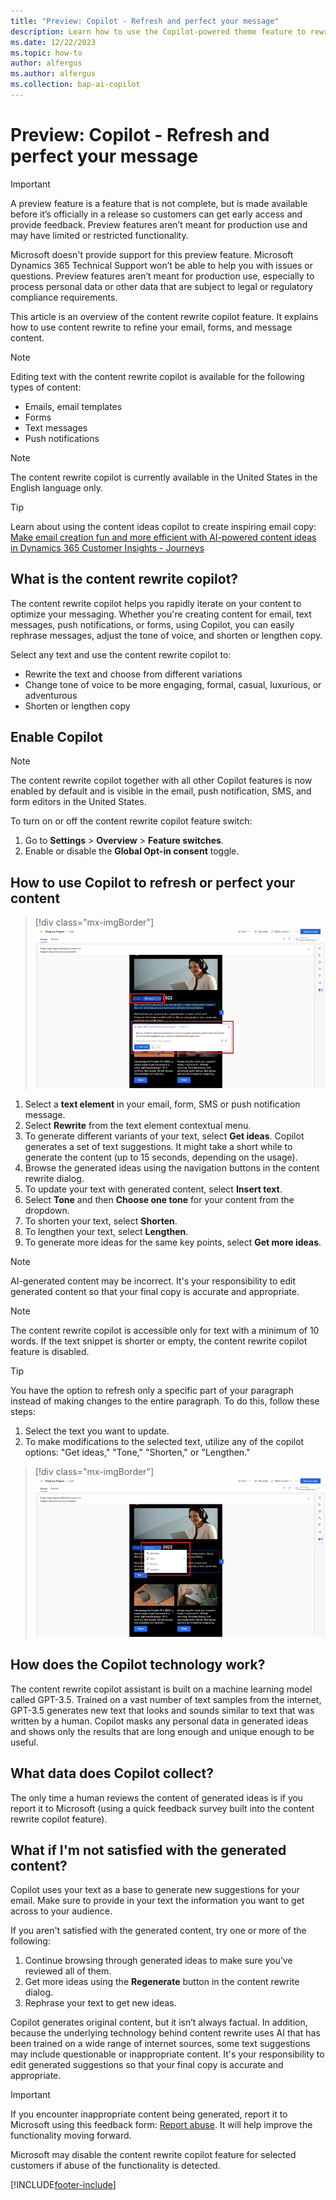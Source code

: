 ```yaml
---
title: "Preview: Copilot - Refresh and perfect your message"
description: Learn how to use the Copilot-powered theme feature to rewrite your messages in Dynamics 365 Customer Insights - Journeys.
ms.date: 12/22/2023
ms.topic: how-to
author: alfergus
ms.author: alfergus
ms.collection: bap-ai-copilot
---
```


# Preview: Copilot - Refresh and perfect your message

> [!IMPORTANT]
> A preview feature is a feature that is not complete, but is made available before it’s officially in a release so customers can get early access and provide feedback. Preview features aren’t meant for production use and may have limited or restricted functionality.
> 
> Microsoft doesn't provide support for this preview feature. Microsoft Dynamics 365 Technical Support won’t be able to help you with issues or questions. Preview features aren’t meant for production use, especially to process personal data or other data that are subject to legal or regulatory compliance requirements.

This article is an overview of the content rewrite copilot feature. It explains how to use content rewrite to refine your email, forms, and message content.

> [!NOTE]
> Editing text with the content rewrite copilot is available for the following types of content:
> - Emails, email templates
> - Forms
> - Text messages
> - Push notifications

> [!NOTE]
> The content rewrite copilot is currently available in the United States in the English language only.

> [!Tip]
> Learn about using the content ideas copilot to create inspiring email copy: [Make email creation fun and more efficient with AI-powered content ideas in Dynamics 365 Customer Insights - Journeys](https://cloudblogs.microsoft.com/dynamics365/it/2022/11/30/engage-your-customers-faster-with-ai-powered-marketing-email-content/)

## What is the content rewrite copilot?

The content rewrite copilot helps you rapidly iterate on your content to optimize your messaging. Whether you're creating content for email, text messages, push notifications, or forms, using Copilot, you can easily rephrase messages, adjust the tone of voice, and shorten or lengthen copy.

Select any text and use the content rewrite copilot to:
- Rewrite the text and choose from different variations
- Change tone of voice to be more engaging, formal, casual, luxurious, or adventurous  
- Shorten or lengthen copy

## Enable Copilot

> [!NOTE]
> The content rewrite copilot together with all other Copilot features is now enabled by default and is visible in the email, push notification, SMS, and form editors in the United States.

To turn on or off the content rewrite copilot feature switch:
1. Go to **Settings** > **Overview** > **Feature switches**.
1. Enable or disable the **Global Opt-in consent** toggle.

## How to use Copilot to refresh or perfect your content

> [!div class="mx-imgBorder"]
> ![Copilot screenshot with tone selection](media/tone-selection-for-copilot.png "Copilot screenshot with tone selection")

1. Select a **text element** in your email, form, SMS or push notification message.
1. Select **Rewrite** from the text element contextual menu.
1. To generate different variants of your text, select **Get ideas**. Copilot generates a set of text suggestions. It might take a short while to generate the content (up to 15 seconds, depending on the usage).
1. Browse the generated ideas using the navigation buttons in the content rewrite dialog.
1. To update your text with generated content, select **Insert text**.
1. Select **Tone** and then **Choose one tone** for your content from the dropdown.
1. To shorten your text, select **Shorten**.
1. To lengthen your text, select **Lengthen**.
1. To generate more ideas for the same key points, select **Get more ideas**.

> [!NOTE]
> AI-generated content may be incorrect. It's your responsibility to edit generated content so that your final copy is accurate and appropriate.

> [!NOTE]
> The content rewrite copilot is accessible only for text with a minimum of 10 words. If the text snippet is shorter or empty, the content rewrite copilot feature is disabled.

> [!Tip]
> You have the option to refresh only a specific part of your paragraph instead of making changes to the entire paragraph. To do this, follow these steps:
> 1. Select the text you want to update.
> 1. To make modifications to the selected text, utilize any of the copilot options: "Get ideas," "Tone," "Shorten," or "Lengthen."

> [!div class="mx-imgBorder"]
> ![Copilot screenshot with selected editable text facility](media/selected-editable-text-facility.png "Copilot screenshot with selected editable text facility")

## How does the Copilot technology work?

The content rewrite copilot assistant is built on a machine learning model called GPT-3.5. Trained on a vast number of text samples from the internet, GPT-3.5 generates new text that looks and sounds similar to text that was written by a human. Copilot masks any personal data in generated ideas and shows only the results that are long enough and unique enough to be useful.

## What data does Copilot collect?

The only time a human reviews the content of generated ideas is if you report it to Microsoft (using a quick feedback survey built into the content rewrite copilot feature).

## What if I'm not satisfied with the generated content?

Copilot uses your text as a base to generate new suggestions for your email. Make sure to provide in your text the information you want to get across to your audience.
 
If you aren't satisfied with the generated content, try one or more of the following:
1. Continue browsing through generated ideas to make sure you’ve reviewed all of them.
1. Get more ideas using the **Regenerate** button in the content rewrite dialog.
1. Rephrase your text to get new ideas.

Copilot generates original content, but it isn’t always factual. In addition, because the underlying technology behind content rewrite uses AI that has been trained on a wide range of internet sources, some text suggestions may include questionable or inappropriate content. It's your responsibility to edit generated suggestions so that your final copy is accurate and appropriate.

> [!IMPORTANT]
> If you encounter inappropriate content being generated, report it to Microsoft using this feedback form: [Report abuse](https://msrc.microsoft.com/report/abuse?ThreatType=URL&IncidentType=Responsible%20AI&SourceUrl=https://dynamics.microsoft.com/marketing/overview/). It will help improve the functionality moving forward.
>
> Microsoft may disable the content rewrite copilot feature for selected customers if abuse of the functionality is detected.

[!INCLUDE[footer-include](./includes/footer-banner.md)]